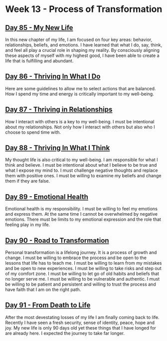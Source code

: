 # Week 13 - Process of Transformation

## [Day 85 - My New Life](/after/85.md)          

In this new chapter of my life, I am focused on four key areas: behavior, relationships, beliefs, and emotions. I have
learned that what I do, say, think, and feel all play a crucial role in shaping my reality. By consciously aligning
these aspects of myself with my highest good, I have been able to create a life that is fulfilling and abundant.


## [Day 86 - Thriving In What I Do](/after/86.md)

Here are some guidelines to allow me to select actions that are balanced.  How I spend my time and energy is critically
important to my well-being.


## [Day 87 - Thriving in Relationships](/after/87.md)           

How I interact with others is a key to my well-being.  I must be intentional about my relationships. Not only how I
interact with others but also who I choose to spend time with.


## [Day 88 - Thriving In What I Think](/after/88.md)    

My thought life is also critical to my well-being.  I am responsible for what I think and believe. I must be intentional
about what I believe to be true and what I expose my mind to.  I must challenge negative thoughts and replace them with
positive ones.  I must be willing to examine my beliefs and change them if they are false.


## [Day 89 - Emotional Health](/after/89.md)             

Emotional health is my responsibility.  I must be willing to feel my emotions and express them.  At the same time I
cannot be overwhelmed by negative emotions.  There must be limits to my emotional expression and the role that feeling
play in my life.  


## [Day 90 - Road to Transformation](/after/90.md)

Personal transformation is a lifelong journey.  It is a process of growth and change.  I must be willing to embrace the process
and be open to the lessons that life has to teach me.  I must be willing to learn from my mistakes and be open to new
experiences.  I must be willing to take risks and step out of my comfort zone.  I must be willing to let go of old habits
and beliefs that no longer serve me.  I must be willing to be vulnerable and authentic.  I must be willing to be patient
and persistent and willing to trust the process and have faith that I am on the right path.  


## [Day 91 - From Death to Life](/after/91.md)

After the most devestating losses of my life I am finally coming back to life.  Recently I have seen a fresh security, sense of
identity, peace, hope and joy.  My new life is only 90 days old yet these things that I have longed for are already here.  I
expected the journey to take far longer.

